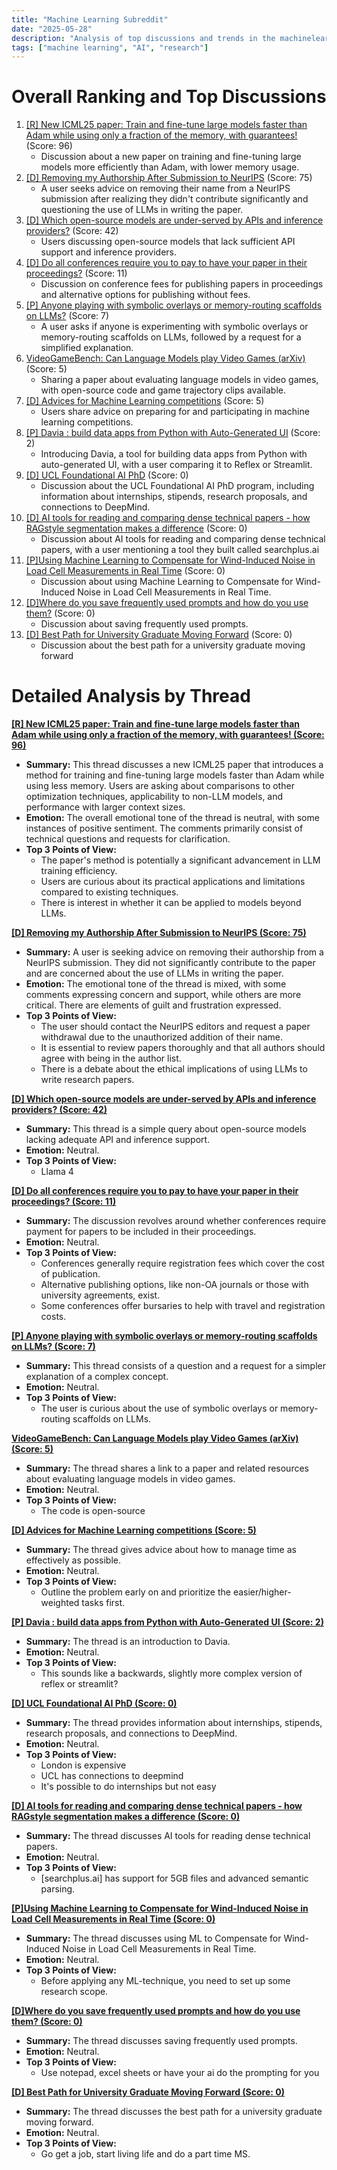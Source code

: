 ```yaml
---
title: "Machine Learning Subreddit"
date: "2025-05-28"
description: "Analysis of top discussions and trends in the machinelearning subreddit"
tags: ["machine learning", "AI", "research"]
---
```


# Overall Ranking and Top Discussions
1.  [[R] New ICML25 paper: Train and fine-tune large models faster than Adam while using only a fraction of the memory, with guarantees!](https://www.reddit.com/r/MachineLearning/comments/1kx3ve1/r_new_icml25_paper_train_and_finetune_large/) (Score: 96)
    *   Discussion about a new paper on training and fine-tuning large models more efficiently than Adam, with lower memory usage.
2.  [[D] Removing my Authorship After Submission to NeurIPS](https://www.reddit.com/r/MachineLearning/comments/1kxa4wh/d_removing_my_authorship_after_submission_to/) (Score: 75)
    *   A user seeks advice on removing their name from a NeurIPS submission after realizing they didn't contribute significantly and questioning the use of LLMs in writing the paper.
3.  [[D] Which open-source models are under-served by APIs and inference providers?](https://www.reddit.com/r/MachineLearning/comments/1kxl4pp/d_which_opensource_models_are_underserved_by_apis/) (Score: 42)
    *   Users discussing open-source models that lack sufficient API support and inference providers.
4.  [[D] Do all conferences require you to pay to have your paper in their proceedings?](https://www.reddit.com/r/MachineLearning/comments/1kxni6m/d_do_all_conferences_require_you_to_pay_to_have/) (Score: 11)
    *   Discussion on conference fees for publishing papers in proceedings and alternative options for publishing without fees.
5.  [[P] Anyone playing with symbolic overlays or memory-routing scaffolds on LLMs?](https://www.reddit.com/r/MachineLearning/comments/1kxjns3/p_anyone_playing_with_symbolic_overlays_or/) (Score: 7)
    *   A user asks if anyone is experimenting with symbolic overlays or memory-routing scaffolds on LLMs, followed by a request for a simplified explanation.
6.  [VideoGameBench: Can Language Models play Video Games (arXiv)](https://arxiv.org/abs/2505.18134) (Score: 5)
    *   Sharing a paper about evaluating language models in video games, with open-source code and game trajectory clips available.
7.  [[D] Advices for Machine Learning competitions](https://www.reddit.com/r/MachineLearning/comments/1kxhckl/d_advices_for_machine_learning_competitions/) (Score: 5)
    *   Users share advice on preparing for and participating in machine learning competitions.
8.  [[P] Davia : build data apps from Python with Auto-Generated UI](https://www.reddit.com/r/MachineLearning/comments/1kxpy96/p_davia_build_data_apps_from_python_with/) (Score: 2)
    *   Introducing Davia, a tool for building data apps from Python with auto-generated UI, with a user comparing it to Reflex or Streamlit.
9.  [[D] UCL Foundational AI PhD](https://www.reddit.com/r/MachineLearning/comments/1kwz9ra/d_ucl_foundational_ai_phd/) (Score: 0)
    *   Discussion about the UCL Foundational AI PhD program, including information about internships, stipends, research proposals, and connections to DeepMind.
10. [[D] AI tools for reading and comparing dense technical papers - how RAGstyle segmentation makes a difference](https://www.reddit.com/r/MachineLearning/comments/1kx5a3l/d_ai_tools_for_reading_and_comparing_dense/) (Score: 0)
    *   Discussion about AI tools for reading and comparing dense technical papers, with a user mentioning a tool they built called searchplus.ai
11. [[P]Using Machine Learning to Compensate for Wind-Induced Noise in Load Cell Measurements in Real Time](https://www.reddit.com/r/MachineLearning/comments/1kxd83f/pusing_machine_learning_to_compensate_for/) (Score: 0)
    *   Discussion about using Machine Learning to Compensate for Wind-Induced Noise in Load Cell Measurements in Real Time.
12. [[D]Where do you save frequently used prompts and how do you use them?](https://www.reddit.com/r/MachineLearning/comments/1kxgncj/dwhere_do_you_save_frequently_used_prompts_and/) (Score: 0)
    *   Discussion about saving frequently used prompts.
13. [[D] Best Path for University Graduate Moving Forward](https://www.reddit.com/r/MachineLearning/comments/1kxjbws/d_best_path_for_university_graduate_moving_forward/) (Score: 0)
    *   Discussion about the best path for a university graduate moving forward

# Detailed Analysis by Thread
**[[R] New ICML25 paper: Train and fine-tune large models faster than Adam while using only a fraction of the memory, with guarantees! (Score: 96)](https://www.reddit.com/r/MachineLearning/comments/1kx3ve1/r_new_icml25_paper_train_and_finetune_large/)**
*   **Summary:** This thread discusses a new ICML25 paper that introduces a method for training and fine-tuning large models faster than Adam while using less memory. Users are asking about comparisons to other optimization techniques, applicability to non-LLM models, and performance with larger context sizes.
*   **Emotion:** The overall emotional tone of the thread is neutral, with some instances of positive sentiment. The comments primarily consist of technical questions and requests for clarification.
*   **Top 3 Points of View:**
    *   The paper's method is potentially a significant advancement in LLM training efficiency.
    *   Users are curious about its practical applications and limitations compared to existing techniques.
    *   There is interest in whether it can be applied to models beyond LLMs.

**[[D] Removing my Authorship After Submission to NeurIPS (Score: 75)](https://www.reddit.com/r/MachineLearning/comments/1kxa4wh/d_removing_my_authorship_after_submission_to/)**
*   **Summary:** A user is seeking advice on removing their authorship from a NeurIPS submission. They did not significantly contribute to the paper and are concerned about the use of LLMs in writing the paper.
*   **Emotion:** The emotional tone of the thread is mixed, with some comments expressing concern and support, while others are more critical.  There are elements of guilt and frustration expressed.
*   **Top 3 Points of View:**
    *   The user should contact the NeurIPS editors and request a paper withdrawal due to the unauthorized addition of their name.
    *   It is essential to review papers thoroughly and that all authors should agree with being in the author list.
    *   There is a debate about the ethical implications of using LLMs to write research papers.

**[[D] Which open-source models are under-served by APIs and inference providers? (Score: 42)](https://www.reddit.com/r/MachineLearning/comments/1kxl4pp/d_which_opensource_models_are_underserved_by_apis/)**
*   **Summary:** This thread is a simple query about open-source models lacking adequate API and inference support.
*   **Emotion:** Neutral.
*   **Top 3 Points of View:**
    *   Llama 4

**[[D] Do all conferences require you to pay to have your paper in their proceedings? (Score: 11)](https://www.reddit.com/r/MachineLearning/comments/1kxni6m/d_do_all_conferences_require_you_to_pay_to_have/)**
*   **Summary:** The discussion revolves around whether conferences require payment for papers to be included in their proceedings.
*   **Emotion:** Neutral.
*   **Top 3 Points of View:**
    *   Conferences generally require registration fees which cover the cost of publication.
    *   Alternative publishing options, like non-OA journals or those with university agreements, exist.
    *   Some conferences offer bursaries to help with travel and registration costs.

**[[P] Anyone playing with symbolic overlays or memory-routing scaffolds on LLMs? (Score: 7)](https://www.reddit.com/r/MachineLearning/comments/1kxjns3/p_anyone_playing_with_symbolic_overlays_or/)**
*   **Summary:** This thread consists of a question and a request for a simpler explanation of a complex concept.
*   **Emotion:** Neutral.
*   **Top 3 Points of View:**
    *   The user is curious about the use of symbolic overlays or memory-routing scaffolds on LLMs.

**[VideoGameBench: Can Language Models play Video Games (arXiv) (Score: 5)](https://arxiv.org/abs/2505.18134)**
*   **Summary:** The thread shares a link to a paper and related resources about evaluating language models in video games.
*   **Emotion:** Neutral.
*   **Top 3 Points of View:**
    *   The code is open-source

**[[D] Advices for Machine Learning competitions (Score: 5)](https://www.reddit.com/r/MachineLearning/comments/1kxhckl/d_advices_for_machine_learning_competitions/)**
*   **Summary:**  The thread gives advice about how to manage time as effectively as possible.
*   **Emotion:** Neutral.
*   **Top 3 Points of View:**
    *   Outline the problem early on and prioritize the easier/higher-weighted tasks first.

**[[P] Davia : build data apps from Python with Auto-Generated UI (Score: 2)](https://www.reddit.com/r/MachineLearning/comments/1kxpy96/p_davia_build_data_apps_from_python_with/)**
*   **Summary:** The thread is an introduction to Davia.
*   **Emotion:** Neutral.
*   **Top 3 Points of View:**
    *   This sounds like a backwards, slightly more complex version of reflex or streamlit?

**[[D] UCL Foundational AI PhD (Score: 0)](https://www.reddit.com/r/MachineLearning/comments/1kwz9ra/d_ucl_foundational_ai_phd/)**
*   **Summary:** The thread provides information about internships, stipends, research proposals, and connections to DeepMind.
*   **Emotion:** Neutral.
*   **Top 3 Points of View:**
    *   London is expensive
    *   UCL has connections to deepmind
    *   It's possible to do internships but not easy

**[[D] AI tools for reading and comparing dense technical papers - how RAGstyle segmentation makes a difference (Score: 0)](https://www.reddit.com/r/MachineLearning/comments/1kx5a3l/d_ai_tools_for_reading_and_comparing_dense/)**
*   **Summary:** The thread discusses AI tools for reading dense technical papers.
*   **Emotion:** Neutral.
*   **Top 3 Points of View:**
    *   [searchplus.ai] has support for 5GB files and advanced semantic parsing.

**[[P]Using Machine Learning to Compensate for Wind-Induced Noise in Load Cell Measurements in Real Time (Score: 0)](https://www.reddit.com/r/MachineLearning/comments/1kxd83f/pusing_machine_learning_to_compensate_for/)**
*   **Summary:** The thread discusses using ML to Compensate for Wind-Induced Noise in Load Cell Measurements in Real Time.
*   **Emotion:** Neutral.
*   **Top 3 Points of View:**
    *   Before applying any ML-technique, you need to set up some research scope.

**[[D]Where do you save frequently used prompts and how do you use them? (Score: 0)](https://www.reddit.com/r/MachineLearning/comments/1kxgncj/dwhere_do_you_save_frequently_used_prompts_and/)**
*   **Summary:** The thread discusses saving frequently used prompts.
*   **Emotion:** Neutral.
*   **Top 3 Points of View:**
    *   Use notepad, excel sheets or have your ai do the prompting for you

**[[D] Best Path for University Graduate Moving Forward (Score: 0)](https://www.reddit.com/r/MachineLearning/comments/1kxjbws/d_best_path_for_university_graduate_moving_forward/)**
*   **Summary:** The thread discusses the best path for a university graduate moving forward.
*   **Emotion:** Neutral.
*   **Top 3 Points of View:**
    *   Go get a job, start living life and do a part time MS.
